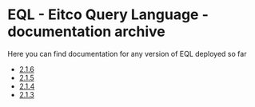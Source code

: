
# EQL - Eitco Query Language - documentation archive

Here you can find documentation for any version of EQL deployed so far

 * [2.1.6](archive/2.1.6)
 * [2.1.5](archive/2.1.5)
 * [2.1.4](archive/2.1.4)
 * [2.1.3](archive/2.1.3)
